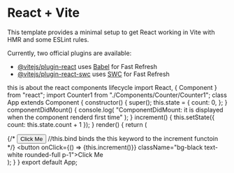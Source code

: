 # React + Vite

This template provides a minimal setup to get React working in Vite with HMR and some ESLint rules.

Currently, two official plugins are available:

- [@vitejs/plugin-react](https://github.com/vitejs/vite-plugin-react/blob/main/packages/plugin-react/README.md) uses [Babel](https://babeljs.io/) for Fast Refresh
- [@vitejs/plugin-react-swc](https://github.com/vitejs/vite-plugin-react-swc) uses [SWC](https://swc.rs/) for Fast Refresh


<!-- ----------------------------------------------------------------------- -->
this is about the react components lifecycle
import React, { Component } from "react";
import Counter1 from "./Components/Counter/Counter1";
class App extends Component {
  constructor() {
    super();
    this.state = {
      count: 0,
    };
  }
  componentDidMount() {
    console.log(
      "ComponentDidMount: it is displayed when the component renderd first time"
    );
  }
  increment() {
    this.setState({ count: this.state.count + 1 });
  }
  render() {
    return (
      <div>
        <Counter1 number={this.state.count}></Counter1>
        {/* <button onClick={this.increment.bind(this)}>Click Me</button> //this.bind binds the this keyword to the increment functoin */}
        <button onClick={() => {this.increment()}} className="bg-black text-white rounded-full p-1">Click Me</button>
      </div>
    );
  }
}
export default App;
